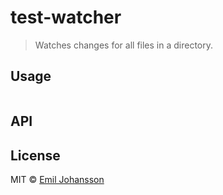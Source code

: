 # test-watcher

> Watches changes for all files in a directory.

## Usage

```js

```

## API

## License

MIT © [Emil Johansson](http://emiljohansson.se)
